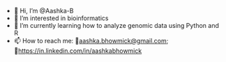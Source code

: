 - 👋 Hi, I’m @Aashka-B 
- 👀 I’m interested in bioinformatics
- 🌱 I’m currently learning how to analyze genomic data using Python and R
- 📫 How to reach me: 📧aashka.bhowmick@gmail.com; 🔗https://in.linkedin.com/in/aashkabhowmick

<!---
Aashka-B/Aashka-B is a ✨ special ✨ repository because its `README.md` (this file) appears on your GitHub profile.
You can click the Preview link to take a look at your changes.
--->
